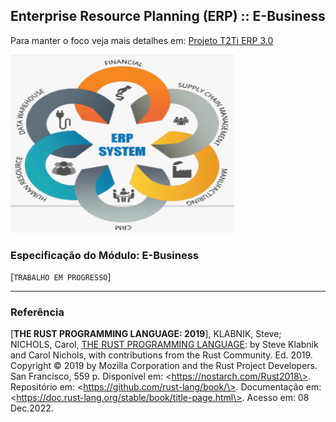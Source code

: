 ## Enterprise Resource Planning (ERP) :: E-Business

Para manter o foco veja mais detalhes em: [Projeto T2Ti ERP 3.0](http://t2ti.com/erp3/pdf/) 

<p><img src="../img/ERP_demo.png" alt="T2Ti ERP 3.0" height="285" width="358"></p>

### Especificação do Módulo: E-Business

[`TRABALHO EM PROGRESSO`]

---
### Referência

\[<b>THE RUST PROGRAMMING LANGUAGE: 2019</b>\], KLABNIK, Steve; NICHOLS, Carol, [THE RUST PROGRAMMING LANGUAGE](https://nostarch.com/Rust2018): by Steve Klabnik and Carol Nichols, with contributions from the Rust Community. Ed. 2019. Copyright © 2019 by Mozilla Corporation and the Rust Project Developers. San Francisco, 559 p. Disponível em: \<https://nostarch.com/Rust2018\>. Repositório em: \<https://github.com/rust-lang/book/\>. Documentação em: \<https://doc.rust-lang.org/stable/book/title-page.html\>. Acesso em: 08 Dec.2022.<br />